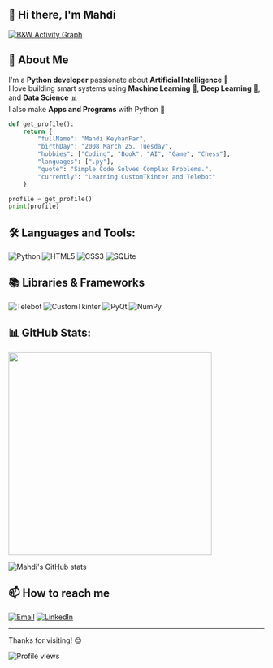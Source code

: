 ## 👋 Hi there, I'm Mahdi
[![B&W Activity Graph](https://github-readme-activity-graph.vercel.app/graph?username=mahdi-keyhanfar&bg_color=000000&color=ffffff&line=ffffff&point=ffffff&area=true&hide_border=true)](https://github.com/ashutosh00710/github-readme-activity-graph)

## 🧠 About Me
I'm a **Python developer** passionate about **Artificial Intelligence** 🤖  
I love building smart systems using **Machine Learning** 🧠, **Deep Learning** 🧬, and **Data Science** 📊  
I also make **Apps and Programs** with Python 🐍

```python
def get_profile():
    return {
        "fullName": "Mahdi KeyhanFar",
        "birthDay": "2008 March 25, Tuesday",
        "hobbies": ["Coding", "Book", "AI", "Game", "Chess"],
        "languages": [".py"],
        "quote": "Simple Code Solves Complex Problems.",
        "currently": "Learning CustomTkinter and Telebot"
    }

profile = get_profile()
print(profile)
```

## 🛠️ Languages and Tools:
![Python](https://img.shields.io/badge/Python-3776AB?style=flat&logo=python&logoColor=white)
![HTML5](https://img.shields.io/badge/HTML5-E34F26?style=flat&logo=html5&logoColor=white)
![CSS3](https://img.shields.io/badge/CSS3-1572B6?style=flat&logo=css3&logoColor=white)
![SQLite](https://img.shields.io/badge/SQLite-003B57?style=flat&logo=sqlite&logoColor=white)

## 📚 Libraries & Frameworks
![Telebot](https://img.shields.io/badge/Telebot-2CA5E0?style=flat&logo=telegram&logoColor=white)
![CustomTkinter](https://img.shields.io/badge/CustomTkinter-4C9EFF?style=flat&logo=python&logoColor=white)
![PyQt](https://img.shields.io/badge/PyQt-41CD52?style=flat&logo=qt&logoColor=white)
![NumPy](https://img.shields.io/badge/NumPy-013243?style=flat&logo=numpy&logoColor=white)


## 📊 GitHub Stats:
<img src="https://d3frb2mbny706b.cloudfront.net/mahdi-keyhanfar" width="400">

![Mahdi's GitHub stats](https://github-readme-stats.vercel.app/api?username=mahdi-keyhanfar&show_icons=true&theme=dracula&hide_border=true)

## 📫 How to reach me
[![Email](https://img.shields.io/badge/Email-D14836?style=flat&logo=gmail&logoColor=white)](mailto:your-email@example.com)
[![LinkedIn](https://img.shields.io/badge/LinkedIn-0077B5?style=flat&logo=linkedin&logoColor=white)](https://www.linkedin.com/in/mahdi-keyhanfar-67ba89328)

---
Thanks for visiting! 😊

![Profile views](https://visitor-badge.laobi.icu/badge?page_id=mahdi-keyhanfar)
